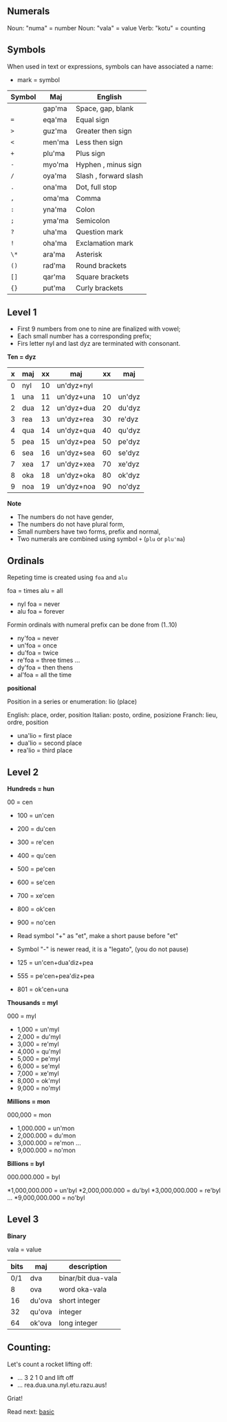 ## Numerals 

Noun: "numa" = number
Noun: "vala" = value
Verb: "kotu" = counting

## Symbols

When used in text or expressions, symbols can have associated a name:

* mark = symbol

Symbol | Maj    | English
-------|--------|---------------------
  ` `  | gap'ma | Space, gap, blank
  `=`  | eqa'ma | Equal sign
  `>`  | guz'ma | Greater then sign
  `<`  | men'ma | Less then sign
  `+`  | plu'ma | Plus sign 
  `-`  | myo'ma | Hyphen , minus sign 
  `/`  | oya'ma | Slash , forward slash 
  `.`  | ona'ma | Dot, full stop 
  `,`  | oma'ma | Comma 
  `:`  | yna'ma | Colon 
  `;`  | yma'ma | Semicolon 
  `?`  | uha'ma | Question mark 
  `!`  | oha'ma | Exclamation mark 
  `\*` | ara'ma | Asterisk 
  `()` | rad'ma | Round brackets 
  `[]` | qar'ma | Square brackets 
  `{}` | put'ma | Curly brackets 

## Level 1

* First 9 numbers from one to nine are finalized with vowel;
* Each small number has a corresponding prefix;
* Firs letter nyl and last dyz are terminated with consonant.

**Ten = dyz** 

x | maj  | xx | maj          | xx | maj    |
--|------|----|--------------|----|--------|
0 | nyl  | 10 | un'dyz+nyl   |    |        |
1 | una  | 11 | un'dyz+una   | 10 | un'dyz |
2 | dua  | 12 | un'dyz+dua   | 20 | du'dyz |
3 | rea  | 13 | un'dyz+rea   | 30 | re'dyz |
4 | qua  | 14 | un'dyz+qua   | 40 | qu'dyz |
5 | pea  | 15 | un'dyz+pea   | 50 | pe'dyz |
6 | sea  | 16 | un'dyz+sea   | 60 | se'dyz |
7 | xea  | 17 | un'dyz+xea   | 70 | xe'dyz |
8 | oka  | 18 | un'dyz+oka   | 80 | ok'dyz |
9 | noa  | 19 | un'dyz+noa   | 90 | no'dyz | 


**Note** 

* The numbers do not have gender,
* The numbers do not have plural form,
* Small numbers have two forms, prefix and normal,
* Two numerals are combined using symbol `+` (`plu` or `plu'ma`)
                                         
## Ordinals
         
Repeting time is created using `foa` and `alu`

foa  = times
alu  = all

* nyl foa = never
* alu foa = forever

Formin ordinals with numeral prefix can be done from (1..10)

* ny'foa = never
* un'foa = once
* du'foa = twice
* re'foa = three times
...
* dy'foa = then thens
* al'foa = all the time
          
**positional**

Position in a series or enumeration: lio (place)

English: place, order, position
Italian: posto, ordine, posizione
Franch:  lieu,  ordre, position

* una'lio = first place
* dua'lio = second place
* rea'lio = third place

## Level 2

**Hundreds = hun**

00 =  cen

* 100 =  un'cen
* 200 =  du'cen
* 300 =  re'cen
* 400 =  qu'cen
* 500 =  pe'cen
* 600 =  se'cen
* 700 =  xe'cen
* 800 =  ok'cen
* 900 =  no'cen

* Read symbol "+" as "et", make a short pause before "et"
* Symbol "-" is newer read, it is a "legato", (you do not pause)

* 125 = un'cen+dua'diz+pea
* 555 = pe'cen+pea'diz+pea
* 801 = ok'cen+una


**Thousands = myl**

000 = myl

* 1,000 = un'myl
* 2,000 = du'myl
* 3,000 = re'myl
* 4,000 = qu'myl
* 5,000 = pe'myl
* 6,000 = se'myl
* 7,000 = xe'myl
* 8,000 = ok'myl
* 9,000 = no'myl


**Millions  = mon**

000,000  = mon


* 1,000.000 = un'mon
* 2,000.000 = du'mon
* 3,000.000 = re'mon
  ...
* 9,000.000 = no'mon


**Billions = byl**

000.000.000   = byl


*1,000,000.000 = un'byl
*2,000,000.000 = du'byl
*3,000,000.000 = re'byl
...
*9,000,000.000 = no'byl


## Level 3

**Binary**

vala = value

bits| maj      | description
----|----------|----------------------
0/1 | dva      | binar/bit   dua-vala
8   | ova      | word        oka-vala
16  | du'ova   | short integer
32  | qu'ova   | integer
64  | ok'ova   | long integer

## Counting:

Let's count a rocket lifting off:

* ... 3 2 1 0 and lift off
* ... rea.dua.una.nyl.etu.razu.aus!

Griat!

Read next: [basic](basic.md)